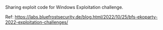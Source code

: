 Sharing exploit code for Windows Exploitation challenge.

Ref: https://labs.bluefrostsecurity.de/blog.html/2022/10/25/bfs-ekoparty-2022-exploitation-challenges/
